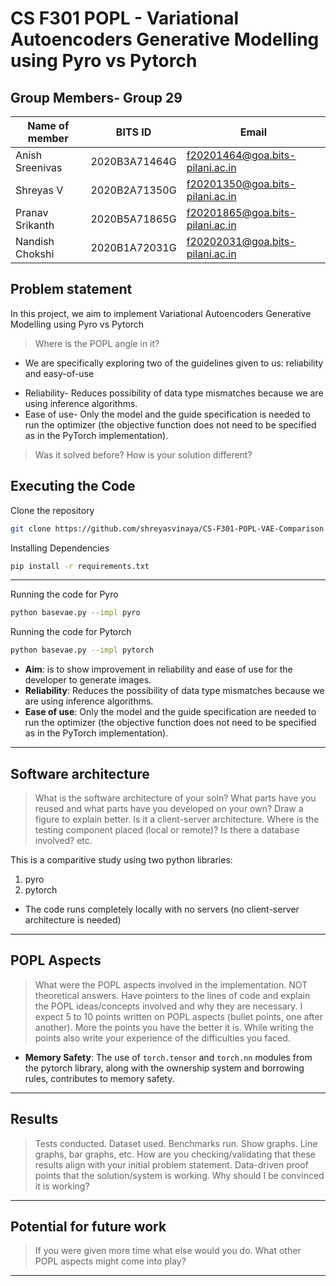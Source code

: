 # CS F301 POPL - Variational Autoencoders Generative Modelling using Pyro vs Pytorch

## Group Members- Group 29

| Name of member | BITS ID | Email |
|---|---|---|
| Anish Sreenivas | 2020B3A71464G | f20201464@goa.bits-pilani.ac.in |
| Shreyas V | 2020B2A71350G | f20201350@goa.bits-pilani.ac.in |
| Pranav Srikanth | 2020B5A71865G | f20201865@goa.bits-pilani.ac.in |
| Nandish Chokshi | 2020B1A72031G | f20202031@goa.bits-pilani.ac.in |


## Problem statement
In this project, we aim to implement Variational Autoencoders Generative Modelling using Pyro vs Pytorch

> Where is the POPL angle in it?

* We are specifically exploring two of the guidelines given to us: reliability and easy-of-use
- Reliability- Reduces possibility of data type mismatches because we are 
using inference algorithms.
- Ease of use- Only the model and the guide specification is needed to run 
the optimizer (the objective function does not need to be specified as in 
the PyTorch implementation).

> Was it solved before? How is your solution different?

## Executing the Code

Clone the repository
```bash
git clone https://github.com/shreyasvinaya/CS-F301-POPL-VAE-Comparison.git
```

Installing Dependencies
```bash
pip install -r requirements.txt
```

<hr>

Running the code for Pyro
```bash
python basevae.py --impl pyro
```

Running the code for Pytorch
```bash
python basevae.py --impl pytorch
```



- **Aim**: is to show improvement in reliability and ease of use for the developer to generate images.
- **Reliability**: Reduces the possibility of data type mismatches because we are using inference algorithms.
- **Ease of use**: Only the model and the guide specification are needed to run the optimizer (the objective function does not need to be specified as in the PyTorch implementation).
---
## Software architecture

> What is the software architecture of your soln? What parts have you reused and what parts have you developed on your own? Draw a figure to explain better. Is it a client-server architecture. Where is the testing component placed (local or remote)? Is there a database involved? etc.

This is a comparitive study using two python libraries:
1. pyro
2. pytorch

* The code runs completely locally with no servers (no client-server architecture is needed)

---
## POPL Aspects

> What were the POPL aspects involved in the implementation. NOT theoretical answers. Have pointers to the lines of code and explain the POPL ideas/concepts involved and why they are necessary. I expect 5 to 10 points written on POPL aspects (bullet points, one after another). More the points you have the better it is. While writing the points also write your experience of the difficulties you faced.

* **Memory Safety**: The use of `torch.tensor` and `torch.nn` modules from the pytorch library, along with the ownership system and borrowing rules, contributes to memory safety.

---
## Results

> Tests conducted. Dataset used. Benchmarks run. Show graphs. Line graphs, bar graphs, etc. How are you checking/validating that these results align with your initial problem statement. Data-driven proof points that the solution/system is working. Why should I be convinced it is working?


---
## Potential for future work

> If you were given more time what else would you do. What other POPL aspects might come into play?


---

